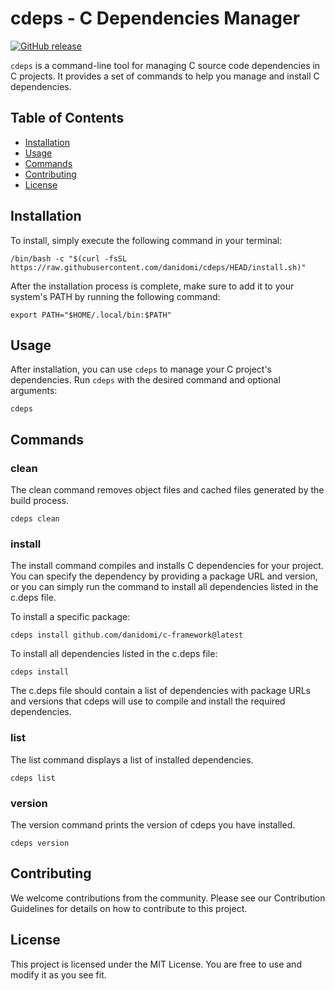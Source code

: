 # cdeps - C Dependencies Manager

[![GitHub release](https://img.shields.io/github/release/danidomi/cdeps.svg)](https://github.com/danidomi/cdeps/releases)

`cdeps` is a command-line tool for managing C source code dependencies in C projects. It provides a set of commands to help you manage and install C dependencies.

## Table of Contents

- [Installation](#installation)
- [Usage](#usage)
- [Commands](#commands)
- [Contributing](#contributing)
- [License](#license)

## Installation

To install, simply execute the following command in your terminal:
```shell
/bin/bash -c "$(curl -fsSL https://raw.githubusercontent.com/danidomi/cdeps/HEAD/install.sh)"
```

After the installation process is complete, make sure to add it to your system's PATH by running the following command:
```shell
export PATH="$HOME/.local/bin:$PATH"
```

## Usage

After installation, you can use `cdeps` to manage your C project's dependencies. Run `cdeps` with the desired command and optional arguments:

```shell
cdeps
```

## Commands

### clean
The clean command removes object files and cached files generated by the build process.

```shell
cdeps clean
```

### install
The install command compiles and installs C dependencies for your project. You can specify the dependency by providing a package URL and version, or you can simply run the command to install all dependencies listed in the c.deps file.

To install a specific package:

```shell
cdeps install github.com/danidomi/c-framework@latest
```
To install all dependencies listed in the c.deps file:

```shell
cdeps install
```

The c.deps file should contain a list of dependencies with package URLs and versions that cdeps will use to compile and install the required dependencies.

### list
The list command displays a list of installed dependencies.

```shell
cdeps list
```

### version
The version command prints the version of cdeps you have installed.

```shell
cdeps version
```

## Contributing
We welcome contributions from the community. Please see our Contribution Guidelines for details on how to contribute to this project.

## License
This project is licensed under the MIT License. You are free to use and modify it as you see fit.